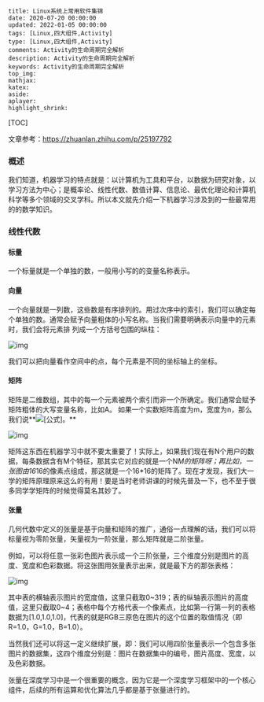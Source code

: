 ```
title: Linux系统上常用软件集锦
date: 2020-07-20 00:00:00
updated: 2022-01-05 00:00:00
tags: [Linux,四大组件,Activity]
type: [Linux,四大组件,Activity]
comments: Activity的生命周期完全解析
description: Activity的生命周期完全解析
keywords: Activity的生命周期完全解析
top_img:
mathjax:
katex:
aside:
aplayer:
highlight_shrink:
```

[TOC]



文章参考：https://zhuanlan.zhihu.com/p/25197792

### 概述

我们知道，机器学习的特点就是：以计算机为工具和平台，以数据为研究对象，以学习方法为中心；是概率论、线性代数、数值计算、信息论、最优化理论和计算机科学等多个领域的交叉学科。所以本文就先介绍一下机器学习涉及到的一些最常用的的数学知识。



### 线性代数

#### **标量**

一个标量就是一个单独的数，一般用小写的的变量名称表示。



#### **向量**

一个向量就是一列数，这些数是有序排列的。用过次序中的索引，我们可以确定每个单独的数。通常会赋予向量粗体的小写名称。当我们需要明确表示向量中的元素时，我们会将元素排
列成一个方括号包围的纵柱：

![img](https://pic2.zhimg.com/80/v2-824f0739982920b1502ca01588d35e21_1440w.jpg)

我们可以把向量看作空间中的点，每个元素是不同的坐标轴上的坐标。



#### **矩阵**

矩阵是二维数组，其中的每一个元素被两个索引而非一个所确定。我们通常会赋予矩阵粗体的大写变量名称，比如A。 如果一个实数矩阵高度为m，宽度为n，那么我们说**![[公式]](https://www.zhihu.com/equation?tex=A%5Cepsilon+R%5E%7Bm%5Ctimes+n%7D+)。**

![img](https://pic3.zhimg.com/80/v2-dd3017aa861f53973da40d860ec93732_1440w.jpg)

矩阵这东西在机器学习中就不要太重要了！实际上，如果我们现在有N个用户的数据，每条数据含有M个特征，那其实它对应的就是一个N*M的矩阵呀；再比如，一张图由16*16的像素点组成，那这就是一个16*16的矩阵了。现在才发现，我们大一学的矩阵原理原来这么的有用！要是当时老师讲课的时候先普及一下，也不至于很多同学学矩阵的时候觉得莫名其妙了。

#### **张量**

几何代数中定义的张量是基于向量和矩阵的推广，通俗一点理解的话，我们可以将标量视为零阶张量，矢量视为一阶张量，那么矩阵就是二阶张量。



例如，可以将任意一张彩色图片表示成一个三阶张量，三个维度分别是图片的高度、宽度和色彩数据。将这张图用张量表示出来，就是最下方的那张表格：

![img](https://pic1.zhimg.com/80/v2-c0c16793d4662bfcdd7e112030096f94_1440w.jpg)

​		其中表的横轴表示图片的宽度值，这里只截取0~319；表的纵轴表示图片的高度值，这里只截取0~4；表格中每个方格代表一个像素点，比如第一行第一列的表格数据为[1.0,1.0,1.0]，代表的就是RGB三原色在图片的这个位置的取值情况（即R=1.0，G=1.0，B=1.0）。

​		当然我们还可以将这一定义继续扩展，即：我们可以用四阶张量表示一个包含多张图片的数据集，这四个维度分别是：图片在数据集中的编号，图片高度、宽度，以及色彩数据。

​		张量在深度学习中是一个很重要的概念，因为它是一个深度学习框架中的一个核心组件，后续的所有运算和优化算法几乎都是基于张量进行的。

